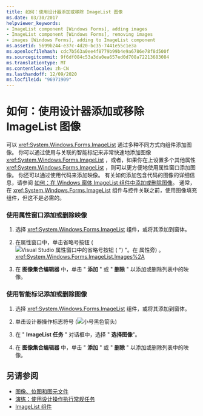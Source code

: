 ```yaml
---
title: 如何：使用设计器添加或移除 ImageList 图像
ms.date: 03/30/2017
helpviewer_keywords:
- ImageList component [Windows Forms], adding images
- ImageList component [Windows Forms], removing images
- images [Windows Forms], adding to ImageList component
ms.assetid: 5699b244-e37c-4d20-bc35-7441e55c1e3a
ms.openlocfilehash: cdc7b563a0ee4f8779b99b4e9a6786e78f8d500f
ms.sourcegitcommit: 9f6df084c53a3da0ea657ed0d708a72213683084
ms.translationtype: MT
ms.contentlocale: zh-CN
ms.lasthandoff: 12/09/2020
ms.locfileid: "96971909"
---
```

# <a name="how-to-add-or-remove-imagelist-images-with-the-designer"></a>如何：使用设计器添加或移除 ImageList 图像

可以 <xref:System.Windows.Forms.ImageList> 通过多种不同方式向组件添加图像。 你可以通过使用与关联的智能标记来非常快速地添加图像 <xref:System.Windows.Forms.ImageList> ，或者，如果你在上设置多个其他属性 <xref:System.Windows.Forms.ImageList> ，则可以更方便地使用属性窗口添加图像。 你还可以通过使用代码来添加映像。 有关如何添加包含代码的图像的详细信息，请参阅 [如何：在 Windows 窗体 ImageList 组件中添加或删除图像](how-to-add-or-remove-images-with-the-windows-forms-imagelist-component.md)。 通常，在 <xref:System.Windows.Forms.ImageList> 组件与控件关联之前，使用图像填充组件，但这不是必需的。

### <a name="to-add-or-remove-images-by-using-the-properties-window"></a>使用属性窗口添加或删除映像

1. 选择 <xref:System.Windows.Forms.ImageList> 组件，或将其添加到窗体。

2. 在属性窗口中，单击省略号按钮 (![ Visual Studio 属性窗口中的省略号按钮 ( ") "。在 ](./media/visual-studio-ellipsis-button.png) 属性旁) 。 <xref:System.Windows.Forms.ImageList.Images%2A>

3. 在 **图像集合编辑器** 中，单击 " **添加** " 或 " **删除** " 以添加或删除列表中的映像。

### <a name="to-add-or-remove-images-using-the-smart-tag"></a>使用智能标记添加或删除图像

1. 选择 <xref:System.Windows.Forms.ImageList> 组件，或将其添加到窗体。

2. 单击设计器操作标志符号 (![小号黑色箭头](./media/designer-actions-glyph.gif))

3. 在 " **ImageList 任务** " 对话框中，选择 " **选择图像**"。

4. 在 **图像集合编辑器** 中，单击 " **添加** " 或 " **删除** " 以添加或删除列表中的映像。

## <a name="see-also"></a>另请参阅

- [图像、位图和图元文件](../advanced/images-bitmaps-and-metafiles.md)
- [演练：使用设计操作执行常规任务](perform-common-tasks-design-actions.md)
- [ImageList 组件](imagelist-component-windows-forms.md)
